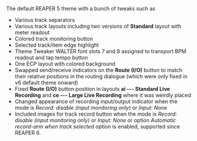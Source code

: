 The default REAPER 5 theme with a bunch of tweaks such as 
* Various track separators
* Various track layouts including two versions of **Standard** layout with meter readout
* Colored track monitoring button
* Selected track/item edge highlight
* Theme Tweaker WALTER font slots 7 and 8 assigned to transport BPM readout and tap tempo button
* One ECP layout with colored background
* Swapped send/receive indicators on the **Route (I/O)** button to match their relative positions in the routing dialogue (which were only fixed in v6 default theme onward)
* Fixed **Route (I/O)** button position in layouts **ai --- Standard Live Recording** and **ce --- Large Live Recording** where it was weirdly placed
* Changed appearance of recording input/output indicator when the mode is *Record: disable (input monitoring only)* or *Input: None*
* Included images for track record button when the mode is *Record: disable (input monitoring only)* or *Input: None* or option *Automatic record-arm when track selected* option is enabled, supported since REAPER 6.
